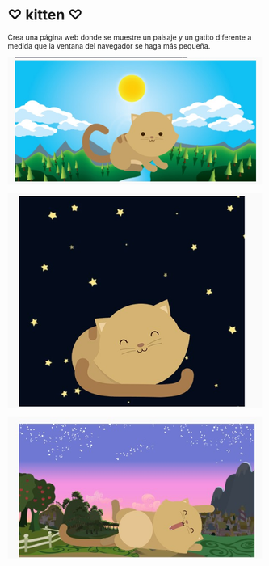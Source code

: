 # ♡ kitten ♡

Crea una página web donde se muestre un paisaje y un gatito diferente a medida que la ventana del navegador se haga más pequeña.

![1.jpg](assets/images/1.jpg)

![2.jpg](assets/images/2.jpg)

![3.jpg](assets/images/3.jpg)
